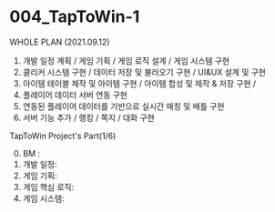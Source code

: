 # 004_TapToWin-1 

WHOLE PLAN (2021.09.12)
1. 개발 일정 계획 / 게임 기획 / 게임 로직 설계 / 게임 시스템 구현 
2. 클리커 시스템 구현 / 데이터 저장 및 불러오기 구현 / UI&UX 설계 및 구현
3. 아이템 테이블 제작 및 아이템 구현 / 아이템 합성 및 제작 & 저장 구현 /  
4. 플레이어 데이터 서버 연동 구현
5. 연동된 플레이어 데이터를 기반으로 실시간 매칭 및 배틀 구현 
6. 서버 기능 추가 / 랭킹 / 쪽지 / 대화 구현


TapToWin Project's Part(1/6)

0. BM : 
1. 개발 일정:
2. 게임 기획:
3. 게임 핵심 로직:
4. 게임 시스템:
